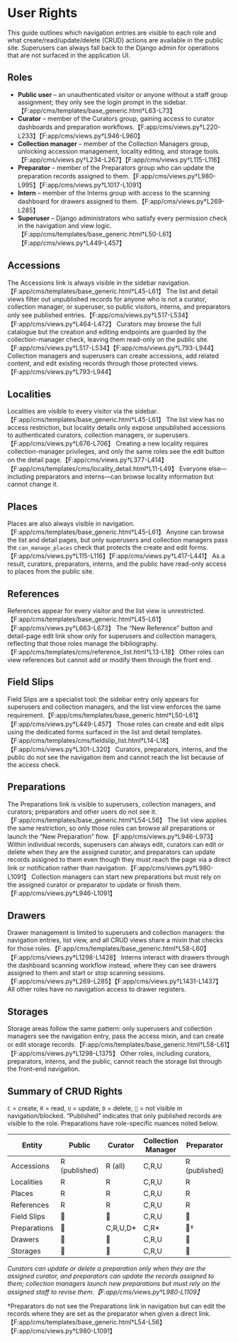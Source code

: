 # User Rights

This guide outlines which navigation entries are visible to each role and what create/read/update/delete (CRUD) actions are available in the public site. Superusers can always fall back to the Django admin for operations that are not surfaced in the application UI.

## Roles

- **Public user** – an unauthenticated visitor or anyone without a staff group assignment; they only see the login prompt in the sidebar.【F:app/cms/templates/base_generic.html†L63-L73】
- **Curator** – member of the Curators group, gaining access to curator dashboards and preparation workflows.【F:app/cms/views.py†L220-L233】【F:app/cms/views.py†L946-L960】
- **Collection manager** – member of the Collection Managers group, unlocking accession management, locality editing, and storage tools.【F:app/cms/views.py†L234-L267】【F:app/cms/views.py†L115-L116】
- **Preparator** – member of the Preparators group who can update the preparation records assigned to them.【F:app/cms/views.py†L980-L995】【F:app/cms/views.py†L1017-L1091】
- **Intern** – member of the Interns group with access to the scanning dashboard for drawers assigned to them.【F:app/cms/views.py†L269-L285】
- **Superuser** – Django administrators who satisfy every permission check in the navigation and view logic.【F:app/cms/templates/base_generic.html†L50-L61】【F:app/cms/views.py†L449-L457】

## Accessions

The Accessions link is always visible in the sidebar navigation.【F:app/cms/templates/base_generic.html†L45-L61】 The list and detail views filter out unpublished records for anyone who is not a curator, collection manager, or superuser, so public visitors, interns, and preparators only see published entries.【F:app/cms/views.py†L517-L534】【F:app/cms/views.py†L464-L472】 Curators may browse the full catalogue but the creation and editing endpoints are guarded by the collection-manager check, leaving them read-only on the public site.【F:app/cms/views.py†L517-L534】【F:app/cms/views.py†L793-L944】 Collection managers and superusers can create accessions, add related content, and edit existing records through those protected views.【F:app/cms/views.py†L793-L944】

## Localities

Localities are visible to every visitor via the sidebar.【F:app/cms/templates/base_generic.html†L45-L61】 The list view has no access restriction, but locality details only expose unpublished accessions to authenticated curators, collection managers, or superusers.【F:app/cms/views.py†L676-L706】 Creating a new locality requires collection-manager privileges, and only the same roles see the edit button on the detail page.【F:app/cms/views.py†L377-L414】【F:app/cms/templates/cms/locality_detail.html†L11-L49】 Everyone else—including preparators and interns—can browse locality information but cannot change it.

## Places

Places are also always visible in navigation.【F:app/cms/templates/base_generic.html†L45-L61】 Anyone can browse the list and detail pages, but only superusers and collection managers pass the `can_manage_places` check that protects the create and edit forms.【F:app/cms/views.py†L115-L116】【F:app/cms/views.py†L417-L441】 As a result, curators, preparators, interns, and the public have read-only access to places from the public site.

## References

References appear for every visitor and the list view is unrestricted.【F:app/cms/templates/base_generic.html†L45-L61】【F:app/cms/views.py†L663-L673】 The “New Reference” button and detail-page edit link show only for superusers and collection managers, reflecting that those roles manage the bibliography.【F:app/cms/templates/cms/reference_list.html†L13-L18】 Other roles can view references but cannot add or modify them through the front end.

## Field Slips

Field Slips are a specialist tool: the sidebar entry only appears for superusers and collection managers, and the list view enforces the same requirement.【F:app/cms/templates/base_generic.html†L50-L61】【F:app/cms/views.py†L449-L457】 Those roles can create and edit slips using the dedicated forms surfaced in the list and detail templates.【F:app/cms/templates/cms/fieldslip_list.html†L14-L18】【F:app/cms/views.py†L301-L320】 Curators, preparators, interns, and the public do not see the navigation item and cannot reach the list because of the access check.

## Preparations

The Preparations link is visible to superusers, collection managers, and curators; preparators and other users do not see it.【F:app/cms/templates/base_generic.html†L54-L56】 The list view applies the same restriction, so only those roles can browse all preparations or launch the “New Preparation” flow.【F:app/cms/views.py†L946-L973】 Within individual records, superusers can always edit, curators can edit or delete when they are the assigned curator, and preparators can update records assigned to them even though they must reach the page via a direct link or notification rather than navigation.【F:app/cms/views.py†L980-L1091】 Collection managers can start new preparations but must rely on the assigned curator or preparator to update or finish them.【F:app/cms/views.py†L946-L1091】

## Drawers

Drawer management is limited to superusers and collection managers: the navigation entries, list view, and all CRUD views share a mixin that checks for those roles.【F:app/cms/templates/base_generic.html†L58-L60】【F:app/cms/views.py†L1298-L1428】 Interns interact with drawers through the dashboard scanning workflow instead, where they can see drawers assigned to them and start or stop scanning sessions.【F:app/cms/views.py†L269-L285】【F:app/cms/views.py†L1431-L1437】 All other roles have no navigation access to drawer registers.

## Storages

Storage areas follow the same pattern: only superusers and collection managers see the navigation entry, pass the access mixin, and can create or edit storage records.【F:app/cms/templates/base_generic.html†L58-L61】【F:app/cms/views.py†L1298-L1375】 Other roles, including curators, preparators, interns, and the public, cannot reach the storage list through the front-end navigation.

## Summary of CRUD Rights

`C` = create, `R` = read, `U` = update, `D` = delete, `🚫` = not visible in navigation/blocked. “Published” indicates that only published records are visible to the role. Preparations have role-specific nuances noted below.

| Entity | Public | Curator | Collection Manager | Preparator | Intern | Superuser |
| --- | --- | --- | --- | --- | --- | --- |
| Accessions | R (published) | R (all) | C,R,U | R (published) | R (published) | C,R,U |
| Localities | R | R | C,R,U | R | R | C,R,U |
| Places | R | R | C,R,U | R | R | C,R,U |
| References | R | R | C,R,U | R | R | C,R,U |
| Field Slips | 🚫 | 🚫 | C,R,U | 🚫 | 🚫 | C,R,U |
| Preparations | 🚫 | C,R,U,D* | C,R* | 🚫† | 🚫 | C,R,U,D |
| Drawers | 🚫 | 🚫 | C,R,U | 🚫 | 🚫 | C,R,U |
| Storages | 🚫 | 🚫 | C,R,U | 🚫 | 🚫 | C,R,U |

*Curators can update or delete a preparation only when they are the assigned curator, and preparators can update the records assigned to them; collection managers launch new preparations but must rely on the assigned staff to revise them.【F:app/cms/views.py†L980-L1109】*

†Preparators do not see the Preparations link in navigation but can edit the records where they are set as the preparator when given a direct link.【F:app/cms/templates/base_generic.html†L54-L56】【F:app/cms/views.py†L980-L1091】
